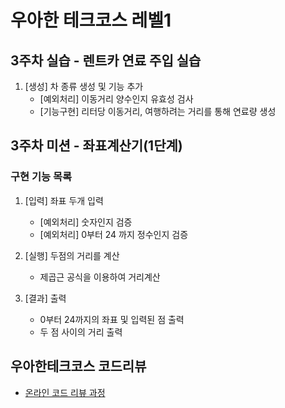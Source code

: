 # 우아한 테크코스 레벨1
## 3주차 실습 - 렌트카 연료 주입 실습
1. [생성] 차 종류 생성 및 기능 추가
	* [예외처리] 이동거리 양수인지 유효성 검사
 	* [기능구현] 리터당 이동거리, 여행하려는 거리를 통해 연료량 생성

## 3주차 미션 - 좌표계산기(1단계)
### 구현 기능 목록
1. [입력] 좌표 두개 입력
	* [예외처리] 숫자인지 검증
	* [예외처리] 0부터 24 까지 정수인지 검증

2. [실행] 두점의 거리를 계산
	* 제곱근 공식을 이용하여 거리계산

3. [결과] 출력
	* 0부터 24까지의 좌표 및 입력된 점 출력
	* 두 점 사이의 거리 출력


## 우아한테크코스 코드리뷰
* [온라인 코드 리뷰 과정](https://github.com/woowacourse/woowacourse-docs/blob/master/maincourse/README.md)
